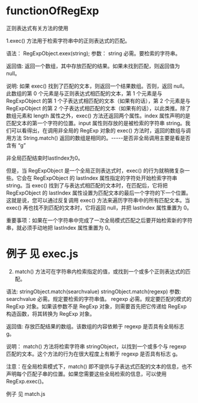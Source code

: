 # functionOfRegExp
正则表达式有关方法的使用

1.exec() 方法用于检索字符串中的正则表达式的匹配。

语法：
   RegExpObject.exex(string);
参数：
   string    必需。要检索的字符串。

返回值:
   返回一个数组，其中存放匹配的结果。如果未找到匹配，则返回值为 null。

说明:
   如果 exec() 找到了匹配的文本，则返回一个结果数组。否则，返回 null。此数组的第 0 个元素是与正则表达式相匹配的文本，第 1 个元素是与 RegExpObject 的第 1 个子表达式相匹配的文本（如果有的话），第 2 个元素是与 RegExpObject 的第 2 个子表达式相匹配的文本（如果有的话），以此类推。除了数组元素和 length 属性之外，exec() 方法还返回两个属性。index 属性声明的是匹配文本的第一个字符的位置。input 属性则存放的是被检索的字符串 string。我们可以看得出，在调用非全局的 RegExp 对象的 exec() 方法时，返回的数组与调用方法 String.match() 返回的数组是相同的。-----是否非全局调用主要是看是否含有 “g”

   非全局匹配结束时lastIndex为0。

   但是，当 RegExpObject 是一个全局正则表达式时，exec() 的行为就稍微复杂一些。它会在 RegExpObject 的 lastIndex 属性指定的字符处开始检索字符串 string。当 exec() 找到了与表达式相匹配的文本时，在匹配后，它将把 RegExpObject 的 lastIndex 属性设置为匹配文本的最后一个字符的下一个位置。这就是说，您可以通过反复调用 exec() 方法来遍历字符串中的所有匹配文本。当 exec() 再也找不到匹配的文本时，它将返回 null，并把 lastIndex 属性重置为 0。





   重要事项：如果在一个字符串中完成了一次全局模式匹配之后要开始检索新的字符串，就必须手动地把 lastIndex 属性重置为 0。





例子 见 exec.js
================================================================================
2. match() 方法可在字符串内检索指定的值，或找到一个或多个正则表达式的匹配。

语法:
   stringObject.match(searchvalue)
   stringObject.match(regexp)
参数:
   searchvalue    必需。规定要检索的字符串值。
   regexp         必需。规定要匹配的模式的 RegExp 对象。如果该参数不是 RegExp 对象，则需要首先把它传递给 RegExp 构造函数，将其转换为 RegExp 对象。

返回值:
   存放匹配结果的数组。该数组的内容依赖于 regexp 是否具有全局标志 g。

说明：
   match() 方法将检索字符串 stringObject，以找到一个或多个与 regexp 匹配的文本。这个方法的行为在很大程度上有赖于 regexp 是否具有标志 g。

   注意：在全局检索模式下，match() 即不提供与子表达式匹配的文本的信息，也不声明每个匹配子串的位置。如果您需要这些全局检索的信息，可以使用 RegExp.exec()。

例子 见 match.js


